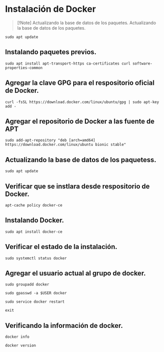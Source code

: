 # Instalación de Docker
> [!Note] Actualizando la base de datos de los paquetes.
> Actualizando la base de datos de los paquetes.
```
sudo apt update
```
## Instalando paquetes previos.
```
sudo apt install apt-transport-https ca-certificates curl software-properties-common
```
## Agregar la clave GPG para el respositorio oficial de Docker.
```
curl -fsSL https://download.docker.com/linux/ubuntu/gpg | sudo apt-key add -
```
## Agregar el repositorio de Docker a las fuente de APT
```
sudo add-apt-repository "deb [arch=amd64] https://download.docker.com/linux/ubuntu bionic stable"
```
## Actualizando la base de datos de los paquetess.
```
sudo apt update
```
## Verificar que se instlara desde respositorio de Docker.
```
apt-cache policy docker-ce
```
## Instalando Docker.
```
sudo apt install docker-ce
```
## Verificar el estado de la instalación.
```
sudo systemctl status docker
```
## Agregar el usuario actual al grupo de docker.
```
sudo groupadd docker
```
```
sudo gpasswd -a $USER docker
```
```
sudo service docker restart
```
```
exit
```
## Verificando la información de docker.
```
docker info
```
```
docker version
```

